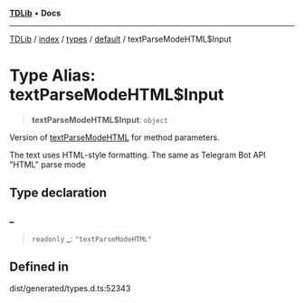 [**TDLib**](../../../../../../README.md) • **Docs**

***

[TDLib](../../../../../../modules.md) / [index](../../../../../README.md) / [types](../../../README.md) / [default](../README.md) / textParseModeHTML$Input

# Type Alias: textParseModeHTML$Input

> **textParseModeHTML$Input**: `object`

Version of [textParseModeHTML](textParseModeHTML.md) for method parameters.

The text uses HTML-style formatting. The same as Telegram Bot API "HTML" parse mode

## Type declaration

### \_

> `readonly` **\_**: `"textParseModeHTML"`

## Defined in

dist/generated/types.d.ts:52343
